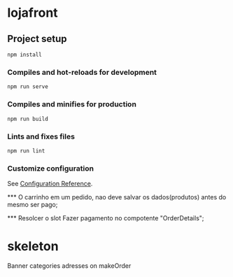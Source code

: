 # lojafront

## Project setup
```
npm install
```

### Compiles and hot-reloads for development
```
npm run serve
```

### Compiles and minifies for production
```
npm run build
```

### Lints and fixes files
```
npm run lint
```

### Customize configuration
See [Configuration Reference](https://cli.vuejs.org/config/).

*** O carrinho em um pedido, nao deve salvar os dados(produtos) antes do mesmo ser pago;

*** Resolcer o slot Fazer pagamento no compotente "OrderDetails";

# skeleton 
Banner categories
adresses on makeOrder 